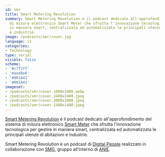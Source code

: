 ```yaml
---
id: smr
title: Smart Metering Revolution
summary: Smart Metering Revolution è il podcast dedicato all'approfondimento del sistema
  di misura elettronico Smart Meter che sfrutta l'innovazione tecnologica per gestire
  in maniera smart, centralizzata ed automatizzata le principali utenze di abitazioni
  e industrie.
image: /podcasts/smr/cover.jpg
language: it
categories:
- Technology
type: serial
visible: false
scheme:
- '#c7f2ff'
- '#aed8e6'
- '#001A41'
- '#001A41'
imageset:
- /podcasts/smr/cover.1000x1000.webp
- /podcasts/smr/cover.2400x2400.jpeg
- /podcasts/smr/cover.3000x3000.jpeg
- /podcasts/smr/cover.1400x1400.jpeg
---
```


[Smart Metering Revolution](https://www.innovabilitycircle.com/suom-2023/) è il podcast dedicato all'approfondimento del sistema di misura elettronico [Smart Meter](https://smg-anie.it/) che sfrutta l'innovazione tecnologica per gestire in maniera smart, centralizzata ed automatizzata le principali utenze di abitazioni e industrie.

Smart Metering Revolution è un podcast di [Digital People](https://www.digitalpeople.tech) realizzato in collaborazione con [SMG](https://smg-anie.it/), gruppo all’interno di [ANIE](https://anie.it/).